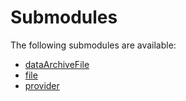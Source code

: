 # Submodules <a name="Submodules" id="submodules"></a>

The following submodules are available:
- [dataArchiveFile](./dataArchiveFile.csharp.md)
- [file](./file.csharp.md)
- [provider](./provider.csharp.md)